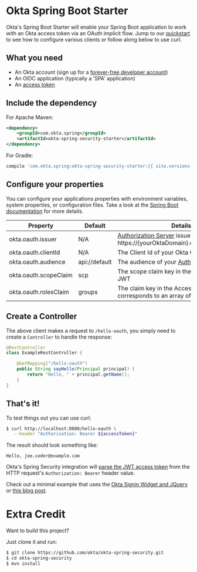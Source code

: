Okta Spring Boot Starter
========================

Okta's Spring Boot Starter will enable your Spring Boot application to work with an Okta access token via an OAuth implicit flow.  Jump to our [quickstart](https://developer.okta.com/quickstart/#/angular/java/spring) to see how to configure various clients or follow along below to use curl.

## What you need

* An Okta account (sign up for a [forever-free developer account](https://developer.okta.com/signup/))
* An OIDC application (typically a 'SPA' application)
* An [access token](https://developer.okta.com/docs/api/resources/oauth2.html)

## Include the dependency

For Apache Maven:
```xml
<dependency>
    <groupId>com.okta.spring</groupId>
    <artifactId>okta-spring-security-starter</artifactId>
</dependency>
```

For Gradle:
```groovy
compile 'com.okta.spring:okta-spring-security-starter:{{ site.versions.spring_security_starter }}'
```

## Configure your properties

You can configure your applications properties with environment variables, system properties, or configuration files. Take a look at the [Spring Boot documentation](https://docs.spring.io/spring-boot/docs/current/reference/html/boot-features-external-config.html) for more details.

| Property | Default | Details |
|----------|---------|---------|
| okta.oauth.issuer     | N/A | [Authorization Server](/docs/how-to/set-up-auth-server.html) issuer URL, i.e.: https://{yourOktaDomain}.com/oauth2/default |
| okta.oauth.clientId   | N/A | The Client Id of your Okta OIDC application |
| okta.oauth.audience   | api://default | The audience of your [Authorization Server](/docs/how-to/set-up-auth-server.html) |
| okta.oauth.scopeClaim | scp | The scope claim key in the Access Token's JWT |
| okta.oauth.rolesClaim | groups | The claim key in the Access Token's JWT that corresponds to an array of the users groups. |

## Create a Controller 

The above client makes a request to `/hello-oauth`, you simply need to create a `Controller` to handle the response: 

```java
@RestController
class ExampleRestController {

    @GetMapping("/hello-oauth")
    public String sayHello(Principal principal) {
        return "Hello, " + principal.getName();
    }
}
```

## That's it!

To test things out you can use curl:

```bash
$ curl http://localhost:8080/hello-oauth \
   --header "Authorization: Bearer ${accessToken}"
```
The result should look something like:
```text
Hello, joe.coder@example.com
```

Okta's Spring Security integration will [parse the JWT access token](https://developer.okta.com/blog/2017/06/21/what-the-heck-is-oauth#oauth-flows) from the HTTP request's `Authorization: Bearer` header value.

Check out a minimal example that uses the [Okta Signin Widget and JQuery](examples/siw-jquery) or [this blog post](https://scotch.io/tutorials/build-a-secure-notes-application-with-kotlin-typescript-and-okta). 


# Extra Credit

Want to build this project? 

Just clone it and run:

```bash
$ git clone https://github.com/okta/okta-spring-security.git
$ cd okta-spring-security
$ mvn install
```

